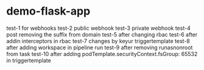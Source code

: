 # demo-flask-app
test-1 for webhooks
test-2 public webhook
test-3 private webhook
test-4 post removing the suffix from domain
test-5 after changing rbac
test-6 after addin interceptors in rbac
test-7 changes by keyur triggertemplate
test-8 after adding workspace in pipeline run
test-9 after removing runasnonroot from task
test-10 after adding   podTemplate.securityContext.fsGroup: 65532 in triggertemplate
